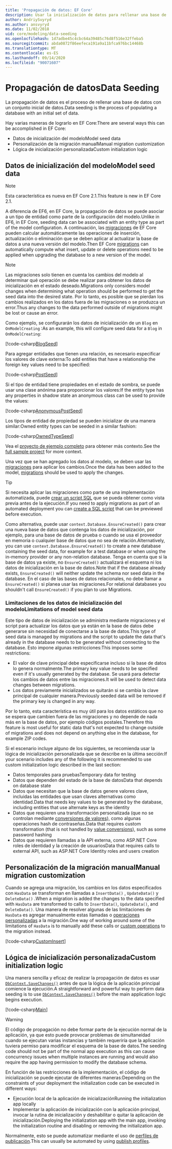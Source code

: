 ```yaml
---
title: 'Propagación de datos: EF Core'
description: Usar la inicialización de datos para rellenar una base de datos con un conjunto inicial de datos mediante Entity Framework Core
author: AndriySvyryd
ms.author: ansvyryd
ms.date: 11/02/2018
uid: core/modeling/data-seeding
ms.openlocfilehash: 1d7adbe45c4cbc64a39485c76d8f516e32ffeba5
ms.sourcegitcommit: abda0872f86eefeca191a9a11bfca976bc14468b
ms.translationtype: MT
ms.contentlocale: es-ES
ms.lasthandoff: 09/14/2020
ms.locfileid: "90071607"
---
```

# <a name="data-seeding"></a><span data-ttu-id="5cadd-103">Propagación de datos</span><span class="sxs-lookup"><span data-stu-id="5cadd-103">Data Seeding</span></span>

<span data-ttu-id="5cadd-104">La propagación de datos es el proceso de rellenar una base de datos con un conjunto inicial de datos.</span><span class="sxs-lookup"><span data-stu-id="5cadd-104">Data seeding is the process of populating a database with an initial set of data.</span></span>

<span data-ttu-id="5cadd-105">Hay varias maneras de lograrlo en EF Core:</span><span class="sxs-lookup"><span data-stu-id="5cadd-105">There are several ways this can be accomplished in EF Core:</span></span>

* <span data-ttu-id="5cadd-106">Datos de inicialización del modelo</span><span class="sxs-lookup"><span data-stu-id="5cadd-106">Model seed data</span></span>
* <span data-ttu-id="5cadd-107">Personalización de la migración manual</span><span class="sxs-lookup"><span data-stu-id="5cadd-107">Manual migration customization</span></span>
* <span data-ttu-id="5cadd-108">Lógica de inicialización personalizada</span><span class="sxs-lookup"><span data-stu-id="5cadd-108">Custom initialization logic</span></span>

## <a name="model-seed-data"></a><span data-ttu-id="5cadd-109">Datos de inicialización del modelo</span><span class="sxs-lookup"><span data-stu-id="5cadd-109">Model seed data</span></span>

> [!NOTE]
> <span data-ttu-id="5cadd-110">Esta característica es nueva en EF Core 2.1.</span><span class="sxs-lookup"><span data-stu-id="5cadd-110">This feature is new in EF Core 2.1.</span></span>

<span data-ttu-id="5cadd-111">A diferencia de EF6, en EF Core, la propagación de datos se puede asociar a un tipo de entidad como parte de la configuración del modelo.</span><span class="sxs-lookup"><span data-stu-id="5cadd-111">Unlike in EF6, in EF Core, seeding data can be associated with an entity type as part of the model configuration.</span></span> <span data-ttu-id="5cadd-112">A continuación, las [migraciones](xref:core/managing-schemas/migrations/index) de EF Core pueden calcular automáticamente las operaciones de inserción, actualización o eliminación que se deben aplicar al actualizar la base de datos a una nueva versión del modelo.</span><span class="sxs-lookup"><span data-stu-id="5cadd-112">Then EF Core [migrations](xref:core/managing-schemas/migrations/index) can automatically compute what insert, update or delete operations need to be applied when upgrading the database to a new version of the model.</span></span>

> [!NOTE]
> <span data-ttu-id="5cadd-113">Las migraciones solo tienen en cuenta los cambios del modelo al determinar qué operación se debe realizar para obtener los datos de inicialización en el estado deseado.</span><span class="sxs-lookup"><span data-stu-id="5cadd-113">Migrations only considers model changes when determining what operation should be performed to get the seed data into the desired state.</span></span> <span data-ttu-id="5cadd-114">Por lo tanto, es posible que se pierdan los cambios realizados en los datos fuera de las migraciones o se produzca un error.</span><span class="sxs-lookup"><span data-stu-id="5cadd-114">Thus any changes to the data performed outside of migrations might be lost or cause an error.</span></span>

<span data-ttu-id="5cadd-115">Como ejemplo, se configurarán los datos de inicialización de un `Blog` en `OnModelCreating` :</span><span class="sxs-lookup"><span data-stu-id="5cadd-115">As an example, this will configure seed data for a `Blog` in `OnModelCreating`:</span></span>

[!code-csharp[BlogSeed](../../../samples/core/Modeling/DataSeeding/DataSeedingContext.cs?name=BlogSeed)]

<span data-ttu-id="5cadd-116">Para agregar entidades que tienen una relación, es necesario especificar los valores de clave externa:</span><span class="sxs-lookup"><span data-stu-id="5cadd-116">To add entities that have a relationship the foreign key values need to be specified:</span></span>

[!code-csharp[PostSeed](../../../samples/core/Modeling/DataSeeding/DataSeedingContext.cs?name=PostSeed)]

<span data-ttu-id="5cadd-117">Si el tipo de entidad tiene propiedades en el estado de sombra, se puede usar una clase anónima para proporcionar los valores:</span><span class="sxs-lookup"><span data-stu-id="5cadd-117">If the entity type has any properties in shadow state an anonymous class can be used to provide the values:</span></span>

[!code-csharp[AnonymousPostSeed](../../../samples/core/Modeling/DataSeeding/DataSeedingContext.cs?name=AnonymousPostSeed)]

<span data-ttu-id="5cadd-118">Los tipos de entidad de propiedad se pueden inicializar de una manera similar:</span><span class="sxs-lookup"><span data-stu-id="5cadd-118">Owned entity types can be seeded in a similar fashion:</span></span>

[!code-csharp[OwnedTypeSeed](../../../samples/core/Modeling/DataSeeding/DataSeedingContext.cs?name=OwnedTypeSeed)]

<span data-ttu-id="5cadd-119">Vea el [proyecto de ejemplo completo](https://github.com/dotnet/EntityFramework.Docs/tree/master/samples/core/Modeling/DataSeeding) para obtener más contexto.</span><span class="sxs-lookup"><span data-stu-id="5cadd-119">See the [full sample project](https://github.com/dotnet/EntityFramework.Docs/tree/master/samples/core/Modeling/DataSeeding) for more context.</span></span>

<span data-ttu-id="5cadd-120">Una vez que se han agregado los datos al modelo, se deben usar las [migraciones](xref:core/managing-schemas/migrations/index) para aplicar los cambios.</span><span class="sxs-lookup"><span data-stu-id="5cadd-120">Once the data has been added to the model, [migrations](xref:core/managing-schemas/migrations/index) should be used to apply the changes.</span></span>

> [!TIP]
> <span data-ttu-id="5cadd-121">Si necesita aplicar las migraciones como parte de una implementación automatizada, puede [crear un script SQL](xref:core/managing-schemas/migrations/index#generate-sql-scripts) que se pueda obtener como vista previa antes de la ejecución.</span><span class="sxs-lookup"><span data-stu-id="5cadd-121">If you need to apply migrations as part of an automated deployment you can [create a SQL script](xref:core/managing-schemas/migrations/index#generate-sql-scripts) that can be previewed before execution.</span></span>

<span data-ttu-id="5cadd-122">Como alternativa, puede usar `context.Database.EnsureCreated()` para crear una nueva base de datos que contenga los datos de inicialización, por ejemplo, para una base de datos de prueba o cuando se usa el proveedor en memoria o cualquier base de datos que no sea de relación.</span><span class="sxs-lookup"><span data-stu-id="5cadd-122">Alternatively, you can use `context.Database.EnsureCreated()` to create a new database containing the seed data, for example for a test database or when using the in-memory provider or any non-relation database.</span></span> <span data-ttu-id="5cadd-123">Tenga en cuenta que si la base de datos ya existe, no `EnsureCreated()` actualizará el esquema ni los datos de inicialización en la base de datos.</span><span class="sxs-lookup"><span data-stu-id="5cadd-123">Note that if the database already exists, `EnsureCreated()` will neither update the schema nor seed data in the database.</span></span> <span data-ttu-id="5cadd-124">En el caso de las bases de datos relacionales, no debe llamar a `EnsureCreated()` si planea usar las migraciones.</span><span class="sxs-lookup"><span data-stu-id="5cadd-124">For relational databases you shouldn't call `EnsureCreated()` if you plan to use Migrations.</span></span>

### <a name="limitations-of-model-seed-data"></a><span data-ttu-id="5cadd-125">Limitaciones de los datos de inicialización del modelo</span><span class="sxs-lookup"><span data-stu-id="5cadd-125">Limitations of model seed data</span></span>

<span data-ttu-id="5cadd-126">Este tipo de datos de inicialización se administra mediante migraciones y el script para actualizar los datos que ya están en la base de datos debe generarse sin necesidad de conectarse a la base de datos.</span><span class="sxs-lookup"><span data-stu-id="5cadd-126">This type of seed data is managed by migrations and the script to update the data that's already in the database needs to be generated without connecting to the database.</span></span> <span data-ttu-id="5cadd-127">Esto impone algunas restricciones:</span><span class="sxs-lookup"><span data-stu-id="5cadd-127">This imposes some restrictions:</span></span>

* <span data-ttu-id="5cadd-128">El valor de clave principal debe especificarse incluso si la base de datos lo genera normalmente.</span><span class="sxs-lookup"><span data-stu-id="5cadd-128">The primary key value needs to be specified even if it's usually generated by the database.</span></span> <span data-ttu-id="5cadd-129">Se usará para detectar los cambios de datos entre las migraciones.</span><span class="sxs-lookup"><span data-stu-id="5cadd-129">It will be used to detect data changes between migrations.</span></span>
* <span data-ttu-id="5cadd-130">Los datos previamente inicializados se quitarán si se cambia la clave principal de cualquier manera.</span><span class="sxs-lookup"><span data-stu-id="5cadd-130">Previously seeded data will be removed if the primary key is changed in any way.</span></span>

<span data-ttu-id="5cadd-131">Por lo tanto, esta característica es muy útil para los datos estáticos que no se espera que cambien fuera de las migraciones y no depende de nada más en la base de datos, por ejemplo códigos postales.</span><span class="sxs-lookup"><span data-stu-id="5cadd-131">Therefore this feature is most useful for static data that's not expected to change outside of migrations and does not depend on anything else in the database, for example ZIP codes.</span></span>

<span data-ttu-id="5cadd-132">Si el escenario incluye alguno de los siguientes, se recomienda usar la lógica de inicialización personalizada que se describe en la última sección:</span><span class="sxs-lookup"><span data-stu-id="5cadd-132">If your scenario includes any of the following it is recommended to use custom initialization logic described in the last section:</span></span>

* <span data-ttu-id="5cadd-133">Datos temporales para pruebas</span><span class="sxs-lookup"><span data-stu-id="5cadd-133">Temporary data for testing</span></span>
* <span data-ttu-id="5cadd-134">Datos que dependen del estado de la base de datos</span><span class="sxs-lookup"><span data-stu-id="5cadd-134">Data that depends on database state</span></span>
* <span data-ttu-id="5cadd-135">Datos que necesitan que la base de datos genere valores clave, incluidas las entidades que usan claves alternativas como identidad.</span><span class="sxs-lookup"><span data-stu-id="5cadd-135">Data that needs key values to be generated by the database, including entities that use alternate keys as the identity</span></span>
* <span data-ttu-id="5cadd-136">Datos que requieren una transformación personalizada (que no se controlan mediante [conversiones de valores](xref:core/modeling/value-conversions)), como algunas operaciones hash de contraseñas.</span><span class="sxs-lookup"><span data-stu-id="5cadd-136">Data that requires custom transformation (that is not handled by [value conversions](xref:core/modeling/value-conversions)), such as some password hashing</span></span>
* <span data-ttu-id="5cadd-137">Datos que requieren llamadas a la API externa, como ASP.NET Core roles de identidad y la creación de usuarios</span><span class="sxs-lookup"><span data-stu-id="5cadd-137">Data that requires calls to external API, such as ASP.NET Core Identity roles and users creation</span></span>

## <a name="manual-migration-customization"></a><span data-ttu-id="5cadd-138">Personalización de la migración manual</span><span class="sxs-lookup"><span data-stu-id="5cadd-138">Manual migration customization</span></span>

<span data-ttu-id="5cadd-139">Cuando se agrega una migración, los cambios en los datos especificados con `HasData` se transforman en llamadas a `InsertData()` , `UpdateData()` y `DeleteData()` .</span><span class="sxs-lookup"><span data-stu-id="5cadd-139">When a migration is added the changes to the data specified with `HasData` are transformed to calls to `InsertData()`, `UpdateData()`, and `DeleteData()`.</span></span> <span data-ttu-id="5cadd-140">Una manera de resolver algunas de las limitaciones de `HasData` es agregar manualmente estas llamadas o [operaciones personalizadas](xref:core/managing-schemas/migrations/operations) a la migración.</span><span class="sxs-lookup"><span data-stu-id="5cadd-140">One way of working around some of the limitations of `HasData` is to manually add these calls or [custom operations](xref:core/managing-schemas/migrations/operations) to the migration instead.</span></span>

[!code-csharp[CustomInsert](../../../samples/core/Modeling/DataSeeding/Migrations/20181102235626_Initial.cs?name=CustomInsert)]

## <a name="custom-initialization-logic"></a><span data-ttu-id="5cadd-141">Lógica de inicialización personalizada</span><span class="sxs-lookup"><span data-stu-id="5cadd-141">Custom initialization logic</span></span>

<span data-ttu-id="5cadd-142">Una manera sencilla y eficaz de realizar la propagación de datos es usar [`DbContext.SaveChanges()`](xref:core/saving/index) antes de que la lógica de la aplicación principal comience la ejecución.</span><span class="sxs-lookup"><span data-stu-id="5cadd-142">A straightforward and powerful way to perform data seeding is to use [`DbContext.SaveChanges()`](xref:core/saving/index) before the main application logic begins execution.</span></span>

[!code-csharp[Main](../../../samples/core/Modeling/DataSeeding/Program.cs?name=CustomSeeding)]

> [!WARNING]
> <span data-ttu-id="5cadd-143">El código de propagación no debe formar parte de la ejecución normal de la aplicación, ya que esto puede provocar problemas de simultaneidad cuando se ejecutan varias instancias y también requeriría que la aplicación tuviera permiso para modificar el esquema de la base de datos.</span><span class="sxs-lookup"><span data-stu-id="5cadd-143">The seeding code should not be part of the normal app execution as this can cause concurrency issues when multiple instances are running and would also require the app having permission to modify the database schema.</span></span>

<span data-ttu-id="5cadd-144">En función de las restricciones de la implementación, el código de inicialización se puede ejecutar de diferentes maneras:</span><span class="sxs-lookup"><span data-stu-id="5cadd-144">Depending on the constraints of your deployment the initialization code can be executed in different ways:</span></span>

* <span data-ttu-id="5cadd-145">Ejecución local de la aplicación de inicialización</span><span class="sxs-lookup"><span data-stu-id="5cadd-145">Running the initialization app locally</span></span>
* <span data-ttu-id="5cadd-146">Implementar la aplicación de inicialización con la aplicación principal, invocar la rutina de inicialización y deshabilitar o quitar la aplicación de inicialización.</span><span class="sxs-lookup"><span data-stu-id="5cadd-146">Deploying the initialization app with the main app, invoking the initialization routine and disabling or removing the initialization app.</span></span>

<span data-ttu-id="5cadd-147">Normalmente, esto se puede automatizar mediante el uso de [perfiles de publicación](/aspnet/core/host-and-deploy/visual-studio-publish-profiles).</span><span class="sxs-lookup"><span data-stu-id="5cadd-147">This can usually be automated by using [publish profiles](/aspnet/core/host-and-deploy/visual-studio-publish-profiles).</span></span>
